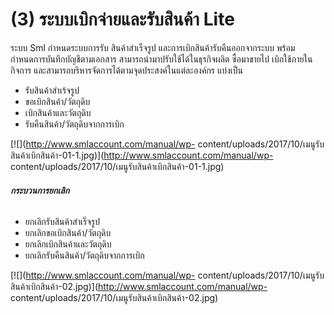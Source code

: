 # (3)    ระบบเบิกจ่ายและรับสินค้า Lite

ระบบ Sml กำหนดระบบการรับ สินค้าสำเร็จรูป และการเบิกสินค้ารับคืนออกจากระบบ
พร้อมกำหนดการบันทึกบัญชีตามเอกสาร สามารถนำมาปรับใช้ได้ในธุรกิจผลิต ซื้อมาขายไป
เบิกใช้ภายในกิจการ และสามารถบริหารจัดการได้ตามจุดประสงค์ในแต่ละองค์กร แบ่งเป็น

  * รับสินค้าสำเร้จรูป
  * ขอเบิกสินค้า/วัตถุดิบ
  * เบิกสินค้าและวัตถุดิบ
  * รับคืนสินค้า/วัตถุดิบจากการเบิก

[![](http://www.smlaccount.com/manual/wp-
content/uploads/2017/10/เมนูรับสินค้าเบิกสินค้า-01-1.jpg)](http://www.smlaccount.com/manual/wp-
content/uploads/2017/10/เมนูรับสินค้าเบิกสินค้า-01-1.jpg)

###### **กระบวนการยกเลิก**

  * ยกเลิกรับสินค้าสำเร็จรูป
  * ยกเลิกขอเบิกสินค้า/วัตถุดิบ
  * ยกเลิกเบิกสินค้าและวัตถุดิบ
  * ยกเลิกรับคืนสินค้า/วัตถุดิบจากการเบิก

[![](http://www.smlaccount.com/manual/wp-
content/uploads/2017/10/เมนูรับสินค้าเบิกสินค้า-02.jpg)](http://www.smlaccount.com/manual/wp-
content/uploads/2017/10/เมนูรับสินค้าเบิกสินค้า-02.jpg)  

